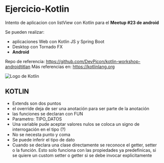# Ejercicio-Kotlin
Intento de aplicacion con listView con Kotlin para el **Meetup #23 de android**

Se pueden realizar:
 - aplicaciones	Web con Kotlin JS y Spring Boot	
 - Desktop con Tornado FX	
 - **Android**
 
Repo de referencia: https://github.com/DevPicon/kotlin-workshop-androidtitlan
Más referencias en: https://kotlinlang.org

![Logo de Kotlin](https://kotlinlang.org/assets/images/open-graph/kotlin_250x250.png)

KOTLIN
------

 - Extends son dos puntos
 - el override deja de ser una anotación para ser parte de la anotación
 - las funciones se declaran con FUN
 - Parametro: TIPO_DATOS
 - Una variable pude aceptar valores nulos se coloca un signo de interrogación en el tipo (?)
 - No se necesta punto y coma
 - Se puede inferir el tipo de dato
 - Cuando se declara una clase directamente se reconoce el getter, setter  o la función. Esto solo funciona con las propiedades ya predefinicas, si se quiere un custom setter o getter si se debe invocar explicitamente

